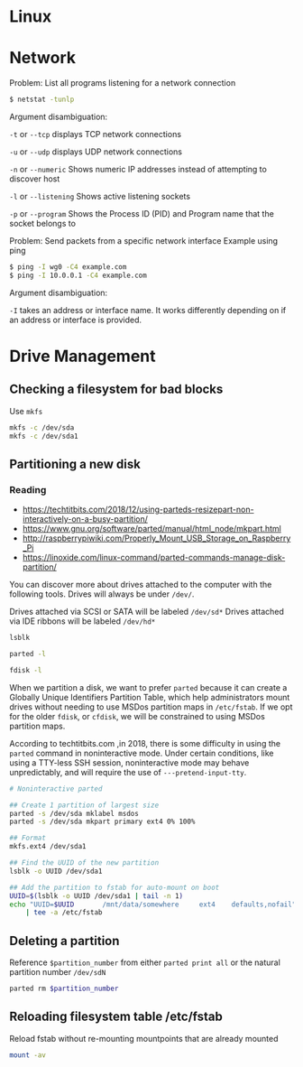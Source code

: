 # Linux

# Network

Problem:
List all programs listening for a network connection

```bash
$ netstat -tunlp
```

Argument disambiguation:

`-t` or `--tcp` displays TCP network connections

`-u` or `--udp` displays UDP network connections

`-n` or `--numeric` Shows numeric IP addresses instead of attempting to discover host

`-l` or `--listening` Shows active listening sockets

`-p` or `--program` Shows the Process ID (PID) and Program name that the socket belongs to

Problem:
Send packets from a specific network interface
Example using ping

```bash
$ ping -I wg0 -C4 example.com
$ ping -I 10.0.0.1 -C4 example.com
```

Argument disambiguation:

`-I` takes an address or interface name. It works differently depending on if an address or interface is provided.

# Drive Management

## Checking a filesystem for bad blocks

Use `mkfs`

```bash
mkfs -c /dev/sda
mkfs -c /dev/sda1
```

## Partitioning a new disk

### Reading

- https://techtitbits.com/2018/12/using-parteds-resizepart-non-interactively-on-a-busy-partition/
- https://www.gnu.org/software/parted/manual/html_node/mkpart.html
- http://raspberrypiwiki.com/Properly_Mount_USB_Storage_on_Raspberry_Pi
- https://linoxide.com/linux-command/parted-commands-manage-disk-partition/

You can discover more about drives attached to the computer with the following tools.
Drives will always be under `/dev/`.

Drives attached via SCSI or SATA will be labeled `/dev/sd*`
Drives attached via IDE ribbons will be labeled `/dev/hd*`

```bash
lsblk

parted -l

fdisk -l
```

When we partition a disk, we want to prefer `parted` because it can create a Globally Unique Identifiers Partition Table, which help administrators mount drives without needing to use MSDos partition maps in `/etc/fstab`.
If we opt for the older `fdisk`, or `cfdisk`, we will be constrained to using MSDos partition maps.

According to techtitbits.com ,in 2018, there is some difficulty in using the `parted` command in noninteractive mode. Under certain conditions, like using a TTY-less SSH session, noninteractive mode may behave unpredictably, and will require the use of `---pretend-input-tty`.

```bash
# Noninteractive parted

## Create 1 partition of largest size
parted -s /dev/sda mklabel msdos
parted -s /dev/sda mkpart primary ext4 0% 100%

## Format
mkfs.ext4 /dev/sda1

## Find the UUID of the new partition
lsblk -o UUID /dev/sda1

## Add the partition to fstab for auto-mount on boot
UUID=$(lsblk -o UUID /dev/sda1 | tail -n 1)
echo "UUID=$UUID       /mnt/data/somewhere     ext4    defaults,nofail" \
	| tee -a /etc/fstab

```

## Deleting a partition

Reference `$partition_number` from either `parted print all` or the natural partition number `/dev/sdN`

```bash
parted rm $partition_number
```

## Reloading filesystem table /etc/fstab

Reload fstab without re-mounting mountpoints that are already mounted

```bash
mount -av
```